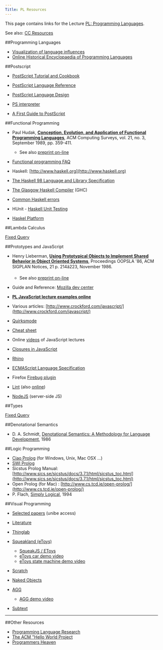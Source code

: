 ```yaml
---
Title: PL Resources
---
```


This page contains links for the Lecture [PL: Programming Languages](%base_url%/teaching/pl).

See also: [CC Resources](%base_url%/teaching/cc/resources)

##Programming Languages

- [Visualization of language influences](https://exploringdata.github.io/vis/programming-languages-influence-network/)
- [Online Historical Encyclopaedia of Programming Languages](https://hopl.info)
 
##Postscript

- [PostScript Tutorial and Cookbook](http://scgresources.unibe.ch/Literature/Books/Postscript/Adob85a-PostscriptTutorialCookbook-BlueBook.pdf)
- [PostScript Language Reference](http://scgresources.unibe.ch/Literature/Books/Postscript/Adob90a-PostScriptLanguageReference.pdf)
- [PostScript Language Design](http://scgresources.unibe.ch/Literature/Books/Postscript/Adob88a-PostScriptLanguageDesign-GreenBook.pdf)


- [PS interpreter](http://pages.cs.wisc.edu/~ghost/doc/AFPL/index.htm)
- [A First Guide to PostScript](https://freecomputerbooks.com/A-First-Guide-to-PostScript.html)

##Functional Programming

- Paul Hudak, **[Conception, Evolution, and Application of Functional Programming Languages](http://scgresources.unibe.ch/~scg/Literature/PL/Huda89a-p359-hudak.pdf)**, ACM Computing Surveys, vol. 21, no. 3, September 1989, pp. 359-411.
	- See also [preprint on-line](http://web.cs.iastate.edu/~lumpe/ComS541/Resources/p359-hudak.pdf)

- [Functional programming FAQ](http://www.cs.nott.ac.uk/~gmh/faq.html)
- Haskell: [http://www.haskell.org](http://www.haskell.org)
- [The Haskell 98 Language and Library Specification](http://www.haskell.org/haskellwiki/Definition)
- [The Glasgow Haskell Compiler](http://www.haskell.org/ghc/) (GHC)
- [Common Haskell errors](http://www.cs.kent.ac.uk/people/staff/sjt/craft2e/errors/allErrors.html)
- HUnit - [Haskell Unit Testing](http://hunit.sourceforge.net/) 
-  [Haskel Platform](https://www.haskell.org/platform/)

##Lambda Calculus

[Fixed Query](%assets_url%/scgbib/?query=*)

##Prototypes and JavaScript

- Henry Lieberman, **[Using Prototypical Objects to Implement Shared Behavior in Object Oriented Systems](http://scgresources.unibe.ch/~scg/Literature/PL/Lieb86a-Prototypes.pdf)**, Proceedings OOPSLA '86, ACM SIGPLAN Notices, 21 p. 214â223, November 1986.
	- See also [preprint on-line](http://web.media.mit.edu/~lieber/Lieberary/OOP/Delegation/Delegation.html)

-  Guide and Reference: [Mozilla dev center](http://developer.mozilla.org/en/docs/JavaScript)
-  **[PL JavaScript lecture examples online](%assets_url%/download/lectures/pl-examples/JavaScript/)**
-  Various articles: [http://www.crockford.com/javascript/](http://www.crockford.com/javascript/)
-  [Quirksmode](http://www.quirksmode.org/js/contents.html)
-  [Cheat sheet](http://javascript-reference.info/)
-  Online [videos](http://www.mkbergman.com/?p=339) of JavaScript lectures
-  [Closures in JavaScript](http://jibbering.com/faq/faq_notes/closures.html)
-  [Rhino](http://www.mozilla.org/rhino/)
-  [ECMAScript Language Specification](http://www.ecma-international.org/publications/files/ECMA-ST/Ecma-262.pdf)
-  Firefox [Firebug plugin](https://addons.mozilla.org/de/firefox/addon/1843)
-  [Lint](http://www.javascriptlint.com/) (also [online](http://www.javascriptlint.com/online_lint.php))
-  [NodeJS](http://nodejs.org/) (server-side JS)

##Types

[Fixed Query](%assets_url%/scgbib/?query=*)

##Denotational Semantics

-  D. A. Schmidt, [Denotational Semantics: A Methodology for Language Development](http://people.cis.ksu.edu/~schmidt/text/densem.html), 1986

##Logic Programming

-  [Ciao Prolog](http://www.clip.dia.fi.upm.es/Software/Ciao/) (for Windows, Unix, Mac OSX ...)
- [SWI Prolog](http://www.swi-prolog.org/)
- Sicstus Prolog Manual: [http://www.sics.se/sicstus/docs/3.7.1/html/sicstus_toc.html](http://www.sics.se/sicstus/docs/3.7.1/html/sicstus_toc.html)
- Open Prolog (for Mac) : [http://www.cs.tcd.ie/open-prolog/](http://www.cs.tcd.ie/open-prolog/)
-  P. Flach, [Simply Logical](http://www.cs.bris.ac.uk/~flach/SimplyLogical.html), 1994

##Visual Programming

-  [Selected papers](http://scgresources.unibe.ch/~scg/Literature/VisualProgramming/) (unibe access)
-  [Literature](%base_url%/scgbib)
-  [Thinglab](http://wiki.squeak.org/squeak/607)
-  [Squeakland (eToys)](http://www.squeakland.org/)
	-  [SqueakJS / EToys](https://squeak.js.org/etoys/)
	-  [eToys car demo video](http://scg.unibe.ch/download/Demos/Videos/eToysCarDemo.mov)
	-  [ eToys state machine demo video](http://scg.unibe.ch/download/Demos/Videos/eToys-StateMachine-Demo.mov)

-  [Scratch](http://scratch.mit.edu/)
-  [Naked Objects](http://www.nakedobjects.org/)
-  [AGG](http://www.user.tu-berlin.de/o.runge/agg/)
	-  [AGG demo video](http://scg.unibe.ch/download/Demos/Videos/AGG-factorial-demo.mov)

-  [Subtext](http://subtextual.org/)


---
##Other Resources

- [Programming Language Research](http://www-2.cs.cmu.edu/afs/cs.cmu.edu/user/mleone/web/language-research.html)
- [The ACM "Hello World Project](http://www2.latech.edu/~acm/HelloWorld.shtml)
- [Programmers Heaven](http://www.programmersheaven.com) 
